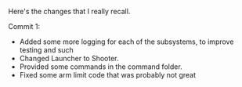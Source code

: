Here's the changes that I really recall.

Commit 1:

- Added some more logging for each of the subsystems, to improve testing and such
- Changed Launcher to Shooter.
- Provided some commands in the command folder.
- Fixed some arm limit code that was probably not great
